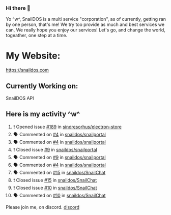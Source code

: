 ### Hi there 👋
Yo ^w^,
SnailDOS is a multi service "corporation", as of currently, getting ran by one person, that's me!
We try too provide as much and best services we can, We really hope you enjoy our services!
Let's go, and change the world, togeather, one step at a time.
# My Website:
https://snaildos.com
## Currently Working on:
SnailDOS API
## Here is my activity ^w^
<!--START_SECTION:activity-->
1. ❗️ Opened issue [#189](https://github.com/sindresorhus/electron-store/issues/189) in [sindresorhus/electron-store](https://github.com/sindresorhus/electron-store)
2. 🗣 Commented on [#4](https://github.com/snaildos/snailportal/issues/4) in [snaildos/snailportal](https://github.com/snaildos/snailportal)
3. 🗣 Commented on [#4](https://github.com/snaildos/snailportal/issues/4) in [snaildos/snailportal](https://github.com/snaildos/snailportal)
4. ❗️ Closed issue [#9](https://github.com/snaildos/snailportal/issues/9) in [snaildos/snailportal](https://github.com/snaildos/snailportal)
5. 🗣 Commented on [#9](https://github.com/snaildos/snailportal/issues/9) in [snaildos/snailportal](https://github.com/snaildos/snailportal)
6. 🗣 Commented on [#4](https://github.com/snaildos/snailportal/issues/4) in [snaildos/snailportal](https://github.com/snaildos/snailportal)
7. 🗣 Commented on [#15](https://github.com/snaildos/SnailChat/issues/15) in [snaildos/SnailChat](https://github.com/snaildos/SnailChat)
8. ❗️ Closed issue [#15](https://github.com/snaildos/SnailChat/issues/15) in [snaildos/SnailChat](https://github.com/snaildos/SnailChat)
9. ❗️ Closed issue [#10](https://github.com/snaildos/SnailChat/issues/10) in [snaildos/SnailChat](https://github.com/snaildos/SnailChat)
10. 🗣 Commented on [#10](https://github.com/snaildos/SnailChat/issues/10) in [snaildos/SnailChat](https://github.com/snaildos/SnailChat)
<!--END_SECTION:activity-->
Please join me, on discord.
[discord](https://invite.gg/snaildos)
